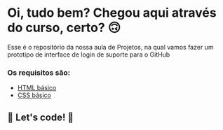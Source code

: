 # Oi, tudo bem? Chegou aqui através do curso, certo? 🙃

Esse é o repositório da nossa aula de Projetos, na qual vamos fazer um prototipo de interface de login de suporte para o GitHub 

### Os requisitos são:

* [HTML básico](https://www.w3schools.com/html/)
* [CSS básico](https://developer.mozilla.org/pt-BR/docs/Web/CSS)

## 🚀 Let's code! 🚀

